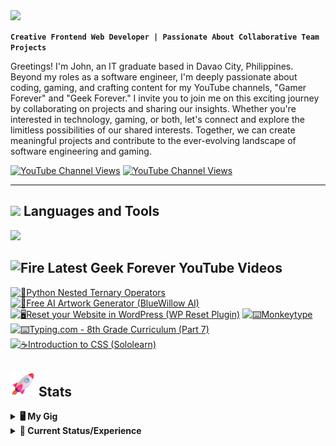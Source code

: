 <a href="https://github.com/emailjohnthomascaballero">
   <img src="https://readme-typing-svg.herokuapp.com/?font=Righteous&size=35&center=true&vCenter=true&width=500&height=70&duration=4000&color=f22b43&lines=Hello!;+I'm+John+Thomas+F.+Caballero!;+a+programmer...;+a+gamer...;+a+content+creator...;+a+streamer...;+a+freelancer." />
</a>

**`Creative Frontend Web Developer | Passionate About Collaborative Team Projects`**

Greetings! I'm John, an IT graduate based in Davao City, Philippines. Beyond my roles as a software engineer, I'm deeply passionate about coding, gaming, and crafting content for my YouTube channels, "Gamer Forever" and "Geek Forever." I invite you to join me on this exciting journey by collaborating on projects and sharing our insights. Whether you're interested in technology, gaming, or both, let's connect and explore the limitless possibilities of our shared interests. Together, we can create meaningful projects and contribute to the ever-evolving landscape of software engineering and gaming.

<p align="left">
   <a href="https://www.youtube.com/@GamerForeverChannel"><img alt="YouTube Channel Views" src="https://img.shields.io/youtube/channel/views/UC88LrCOvWEp83DwV6-qVRzQ?style=for-the-badge&logo=youtube&label=Gamer%20Forever%20YouTube%20Views&color=%23fa3a45"></a>
   <a href="https://www.youtube.com/@GeekForeverChannel"><img alt="YouTube Channel Views" src="https://img.shields.io/youtube/channel/views/UCtujEiwlNyHon-z78FmVW7Q?style=for-the-badge&logo=youtube&label=Geek%20Forever%20YouTube%20Views&color=%23fa3a45"></a>
</p>

---

## <img src='https://user-images.githubusercontent.com/74038190/206662607-d9e7591e-bbf9-42f9-9386-29efc927bc16.gif' width="40"> Languages and Tools

<!-- LANGUAGES AND TOOLS -->

<p align="left">
   <a href="https://github.com/emailjohnthomascaballero">
      <img src="https://skillicons.dev/icons?i=html,css,js,react,ts,tailwind,bootstrap,sass,alpinejs,nodejs,pnpm,npm,nextjs,vercel,mysql,php,flutter,dart,cs,py,md,notion,git,github,vscode,sublime,wordpress,postman,figma,ps,pr,windows,androidstudio,firebase,devto,discord,gamemakerstudio,unity,gmail,linkedin,stackoverflow,twitter"/>
   </a>
</p>

## <img src="https://raw.githubusercontent.com/Tarikul-Islam-Anik/Animated-Fluent-Emojis/master/Emojis/Travel%20and%20places/Fire.png" alt="Fire" width="40" /> Latest Geek Forever YouTube Videos

<!-- BEGIN YOUTUBE-CARDS -->
[![🐍Python Nested Ternary Operators](https://ytcards.demolab.com/?id=rF0JDUJepGE&title=%F0%9F%90%8DPython+Nested+Ternary+Operators&lang=en&timestamp=1711445039&background_color=%230d1117&title_color=%23ffffff&stats_color=%23dedede&max_title_lines=1&width=250&border_radius=5 "🐍Python Nested Ternary Operators")](https://www.youtube.com/watch?v=rF0JDUJepGE)
[![🤖Free AI Artwork Generator (BlueWillow AI)](https://ytcards.demolab.com/?id=3Y5bwAPPGAo&title=%F0%9F%A4%96Free+AI+Artwork+Generator+%28BlueWillow+AI%29&lang=en&timestamp=1711347860&background_color=%230d1117&title_color=%23ffffff&stats_color=%23dedede&max_title_lines=1&width=250&border_radius=5 "🤖Free AI Artwork Generator (BlueWillow AI)")](https://www.youtube.com/watch?v=3Y5bwAPPGAo)
[![🖥️Reset your Website in WordPress (WP Reset Plugin)](https://ytcards.demolab.com/?id=DayK6hdKjZw&title=%F0%9F%96%A5%EF%B8%8FReset+your+Website+in+WordPress+%28WP+Reset+Plugin%29&lang=en&timestamp=1711279305&background_color=%230d1117&title_color=%23ffffff&stats_color=%23dedede&max_title_lines=1&width=250&border_radius=5 "🖥️Reset your Website in WordPress (WP Reset Plugin)")](https://www.youtube.com/watch?v=DayK6hdKjZw)
[![⌨️Monkeytype](https://ytcards.demolab.com/?id=wOg9VOyuiyA&title=%E2%8C%A8%EF%B8%8FMonkeytype&lang=en&timestamp=1711175365&background_color=%230d1117&title_color=%23ffffff&stats_color=%23dedede&max_title_lines=1&width=250&border_radius=5 "⌨️Monkeytype")](https://www.youtube.com/watch?v=wOg9VOyuiyA)
[![⌨️Typing.com - 8th Grade Curriculum (Part 7)](https://ytcards.demolab.com/?id=j7Ga_BwAm-c&title=%E2%8C%A8%EF%B8%8FTyping.com+-+8th+Grade+Curriculum+%28Part+7%29&lang=en&timestamp=1711102107&background_color=%230d1117&title_color=%23ffffff&stats_color=%23dedede&max_title_lines=1&width=250&border_radius=5 "⌨️Typing.com - 8th Grade Curriculum (Part 7)")](https://www.youtube.com/watch?v=j7Ga_BwAm-c)
[![☕Introduction to CSS (Sololearn)](https://ytcards.demolab.com/?id=hg3YWv1wLaE&title=%E2%98%95Introduction+to+CSS+%28Sololearn%29&lang=en&timestamp=1710673378&background_color=%230d1117&title_color=%23ffffff&stats_color=%23dedede&max_title_lines=1&width=250&border_radius=5 "☕Introduction to CSS (Sololearn)")](https://www.youtube.com/watch?v=hg3YWv1wLaE)
<!-- END YOUTUBE-CARDS -->


## <img src="https://raw.githubusercontent.com/Tarikul-Islam-Anik/tarikul-islam-anik/main/assets/images/Rocket.png" width="40"> Stats

<!-- STATS -->
<details>
   <summary><b>🖥️ My Gig</b></summary>
   <table align="center">
      <thead align="center">
      <tr>
       <th colspan="5">
          <img src="https://i.pinimg.com/originals/b8/aa/8f/b8aa8f0ce3ee8c85bb9585d842cdf30c.gif" align="center" title="Anime gif" width="100%" height="auto" alt="Anime typing in a paper gif">
       </th>
     </tr>
     </thead>
     <thead align="center">
       <tr>
         <th>Computer</th>
         <th>Monitor</th>
         <th>Keyboard</th>
         <th>Mouse</th>
         <th>Earphones</th>
         <th>Table</th>
       </tr>
     </thead>
     <tbody align="center">
       <tr>
         <td>
            Beelink SER5 AMD Ryzen 7 5800H Mini PC (16gb RAM / 500gb SSD)
         </td>
         <td>
            ARZOPA 16.1 144Hz 1080P Portable Gaming Monitor, <br>
            LIAGMK 15.6 60Hz 1080P Portable Monitor
         </td>
         <td>
            Royal Kludge RK96 Wireless Bluetooth Mechanical Keyboard
         </td>
         <td>
           Delux M800 Pro Wireless Gaming Mouse
         </td>
          <td>
           Soundcore by Anker A20i Bluetooth 5.3 Earphones
         </td>
          <td>
           FISHERMAN L-Shaped Corner Computer Table
         </td>
       </tr>
     </tbody>
   </table>
</details>

<details>
   <summary><b>📶 Current Status/Experience</b></summary>
   <table align="center">
      <thead align="center">
      <tr>
       <th colspan="5">
         <img src="https://media.tenor.com/D2H0hPltOdYAAAAd/golden-boy-fake-keyboard-programing-coding-paper-book.gif" align="center" title="Anime gif" width="100%" height="auto" alt="Anime typing in a paper gif">
       </th>
     </tr>
     </thead>
     <thead align="center">
       <tr>
         <th>Logo</th>
         <th>Company</th>
         <th>Experience</th>
         <th>Tech Stack</th>
         <th>Status</th>
       </tr>
     </thead>
     <tbody align="center">
       <tr>
         <td>
            <a href="https://github.com/MMOWiki"> <img src="https://avatars.githubusercontent.com/u/132177038?s=400&u=50b7da79bfc95b09c16cae95a8660ca5202e9c3c&v=4" width="25px" style="vertical-align: middle;" /> </a>
         </td>
         <td>
            MMO WIKI <br> 
            (Client based)
         </td>
         <td>6 Months</td>
         <td>
           Next.js, React, TypeScript, Bootstrap, SASS, Node, NPM, Figma, Miro, Loom, Trello, Taiga
         </td>
          <td>
           Currently Working
         </td>
       </tr>
        <tr>
         <td>
            <a href="https://github.com/dianoiatech"> <img src="https://avatars.githubusercontent.com/u/106958509?s=200&v=4" width="25px" style="vertical-align: middle;" /> </a>
         </td>
         <td>         
            Dianoia Tech <br> 
            (Startup Company)
         </td>
         <td>
            2 Months  
         </td>
         <td>
            Nextjs, React, Tailwind, Node, PNPM, ESLint, Figma, Trello, Taiga
         </td>
         <td>
            Currently Working
         </td>
       </tr>
     </tbody>
   </table>
</details>
